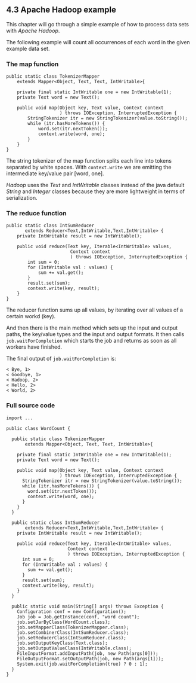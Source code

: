 ## 4.3 Apache Hadoop example

This chapter will go through a simple example of how to process data sets 
with *Apache Hadoop*.

The following example will count all occurrences of each word in the 
given example data set.

### The map function

```
public static class TokenizerMapper
    extends Mapper<Object, Text, Text, IntWritable>{

    private final static IntWritable one = new IntWritable(1);
    private Text word = new Text();

    public void map(Object key, Text value, Context context
                    ) throws IOException, InterruptedException {
        StringTokenizer itr = new StringTokenizer(value.toString());
        while (itr.hasMoreTokens()) {
            word.set(itr.nextToken());
            context.write(word, one);
        }
    }
}
```

The string tokenizer of the map function splits each line 
into tokens separated by white spaces. With ```context.write``` 
we are emitting the intermediate key/value pair [word, one].

*Hadoop* uses the *Text* and *IntWritable* classes instead 
of the java default *String* and *Integer* classes because they are more 
lightweight in terms of serialization. 

### The reduce function

```
public static class IntSumReducer
       extends Reducer<Text,IntWritable,Text,IntWritable> {
    private IntWritable result = new IntWritable();

    public void reduce(Text key, Iterable<IntWritable> values,
                        Context context
                        ) throws IOException, InterruptedException {
        int sum = 0;
        for (IntWritable val : values) {
            sum += val.get();
        }
        result.set(sum);
        context.write(key, result);
    }
}
```

The reducer function sums up all values, by iterating over all values 
of a certain workd (key).

And then there is the main method which sets up the input and output 
paths, the key/value types and the input and output formats.
It then calls ```job.waitForCompletion``` which starts the job and 
returns as soon as all workers have finished.

The final output of ```job.waitForCompletion``` is:

```
< Bye, 1>
< Goodbye, 1>
< Hadoop, 2>
< Hello, 2>
< World, 2>
```

### Full source code

```
import ...

public class WordCount {

  public static class TokenizerMapper
       extends Mapper<Object, Text, Text, IntWritable>{

    private final static IntWritable one = new IntWritable(1);
    private Text word = new Text();

    public void map(Object key, Text value, Context context
                    ) throws IOException, InterruptedException {
      StringTokenizer itr = new StringTokenizer(value.toString());
      while (itr.hasMoreTokens()) {
        word.set(itr.nextToken());
        context.write(word, one);
      }
    }
  }

  public static class IntSumReducer
       extends Reducer<Text,IntWritable,Text,IntWritable> {
    private IntWritable result = new IntWritable();

    public void reduce(Text key, Iterable<IntWritable> values,
                       Context context
                       ) throws IOException, InterruptedException {
      int sum = 0;
      for (IntWritable val : values) {
        sum += val.get();
      }
      result.set(sum);
      context.write(key, result);
    }
  }

  public static void main(String[] args) throws Exception {
    Configuration conf = new Configuration();
    Job job = Job.getInstance(conf, "word count");
    job.setJarByClass(WordCount.class);
    job.setMapperClass(TokenizerMapper.class);
    job.setCombinerClass(IntSumReducer.class);
    job.setReducerClass(IntSumReducer.class);
    job.setOutputKeyClass(Text.class);
    job.setOutputValueClass(IntWritable.class);
    FileInputFormat.addInputPath(job, new Path(args[0]));
    FileOutputFormat.setOutputPath(job, new Path(args[1]));
    System.exit(job.waitForCompletion(true) ? 0 : 1);
  }
}
```